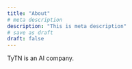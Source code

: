 ```yaml
---
title: "About"
# meta description
description: "This is meta description"
# save as draft
draft: false
---
```


TyTN is an AI company. 
